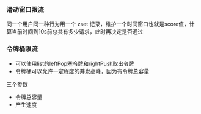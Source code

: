 ### 滑动窗口限流
同一个用户同一种行为用一个 zset 记录，维护一个时间窗口也就是score值，计算当前时间到10s前总共有多少请求，此时再决定是否通过


### 令牌桶限流
- 可以使用list的leftPop塞令牌和rightPush取出令牌
- 令牌桶可以允许一定程度的并发高峰，因为有令牌总容量

三个参数
- 令牌总容量
- 产生速度